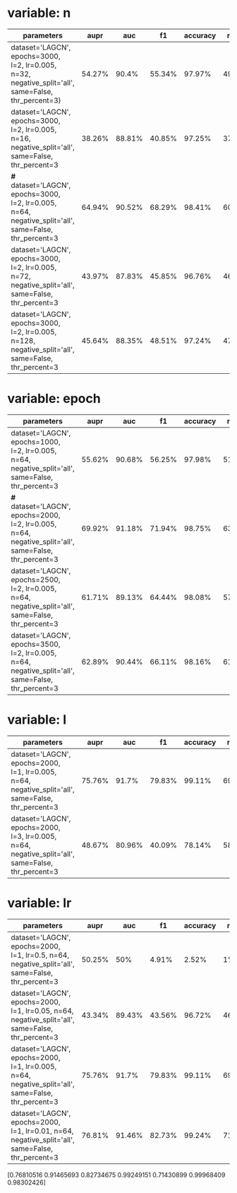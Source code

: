 # variable: n

| parameters | aupr | auc | f1 | accuracy | recall | specificity | precision | 
| - | - | - | - | - | - | - | - | 
| dataset='LAGCN', epochs=3000, l=2, lr=0.005, n=32, negative_split='all', same=False, thr_percent=3) | 54.27% | 90.4% | 55.34% | 97.97% | 49.54% | 99.22% | 62.83% |
|dataset='LAGCN', epochs=3000, l=2, lr=0.005, n=16, negative_split='all', same=False, thr_percent=3 | 38.26% | 88.81% | 40.85% | 97.25% | 37.39% | 98.8% | 45.26% | 
|**#** dataset='LAGCN', epochs=3000, l=2, lr=0.005, n=64, negative_split='all', same=False, thr_percent=3| 64.94% | 90.52% | 68.29% | 98.41% | 60.96% | 99.37% | 79.11%|
|dataset='LAGCN', epochs=3000, l=2, lr=0.005, n=72, negative_split='all', same=False, thr_percent=3| 43.97% | 87.83% | 45.85% | 96.76% | 46.05% | 98.04% | 47.20% | 
| dataset='LAGCN', epochs=3000, l=2, lr=0.005, n=128, negative_split='all', same=False, thr_percent=3| 45.64% | 88.35% | 48.51% | 97.24% | 47.32% | 98.53% | 51.01% |

# variable: epoch
| parameters | aupr | auc | f1 | accuracy | recall | specificity | precision | 
| - | - | - | - | - | - | - | - | 
| dataset='LAGCN', epochs=1000, l=2, lr=0.005, n=64, negative_split='all', same=False, thr_percent=3 | 55.62% | 90.68% | 56.25% | 97.98% | 51.30% | 99.19% | 62.34% |
| **#** dataset='LAGCN', epochs=2000, l=2, lr=0.005, n=64, negative_split='all', same=False, thr_percent=3 | 69.92% | 91.18% | 71.94% | 98.75% | 63% | 99.67% | 83.93% |
|‌dataset='LAGCN', epochs=2500, l=2, lr=0.005, n=64, negative_split='all', same=False, thr_percent=3 | 61.71% | 89.13% | 64.44% | 98.08% | 57.62% | 99.13% | 74.86% |
| dataset='LAGCN', epochs=3500, l=2, lr=0.005, n=64, negative_split='all', same=False, thr_percent=3 | 62.89% | 90.44% | 66.11% | 98.16% | 61.41% | 99.11% |


# variable: l
| parameters | aupr | auc | f1 | accuracy | recall | specificity | precision | 
| - | - | - | - | - | - | - | - | 
| dataset='LAGCN', epochs=2000, l=1, lr=0.005, n=64, negative_split='all', same=False, thr_percent=3 | 75.76% | 91.7% | 79.83% | 99.11% | 69.16% | 99.89% | 94.39% |
| dataset='LAGCN', epochs=2000, l=3, lr=0.005, n=64, negative_split='all', same=False, thr_percent=3 | 48.67% | 80.96% | 40.09% | 78.14% | 58.58% | 78.64% | 42.31% |



# variable: lr
| parameters | aupr | auc | f1 | accuracy | recall | specificity | precision | 
| - | - | - | - | - | - | - | - | 
| dataset='LAGCN', epochs=2000, l=1, lr=0.5, n=64, negative_split='all', same=False, thr_percent=3 | 50.25% | 50% | 4.91% | 2.52% | 1% | 0% | 2.52% |
| dataset='LAGCN', epochs=2000, l=1, lr=0.05, n=64, negative_split='all', same=False, thr_percent=3 | 43.34% | 89.43% | 43.56% | 96.72% | 46.89% | 98.01% | 43.25% | 
| dataset='LAGCN', epochs=2000, l=1, lr=0.005, n=64, negative_split='all', same=False, thr_percent=3 | 75.76% | 91.7% | 79.83% | 99.11% | 69.16% | 99.89% | 94.39% |
| dataset='LAGCN', epochs=2000, l=1, lr=0.01, n=64, negative_split='all', same=False, thr_percent=3 | 76.81% | 91.46% | 82.73% | 99.24% | 71.43% | 99.96% | 98.3% |

[0.76810516 0.91465693 0.82734675 0.99249151 0.71430899 0.99968409  0.98302426]